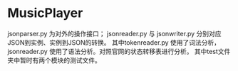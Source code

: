 # MusicPlayer

jsonparser.py 为对外的操作接口；
jsonreader.py 与 jsonwriter.py 分别对应JSON到实例、实例到JSON的转换。
其中tokenreader.py 使用了词法分析，jsonreader.py 使用了语法分析。对照官网的状态转移表进行分析。
其中test文件夹中暂时有两个模块的测试文件。 